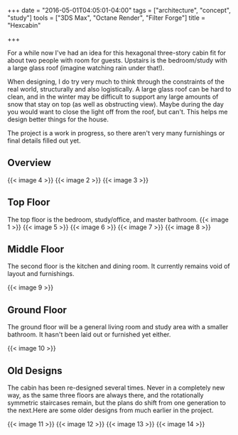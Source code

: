 +++
date = "2016-05-01T04:05:01-04:00"
tags = ["architecture", "concept", "study"]
tools = ["3DS Max", "Octane Render", "Filter Forge"]
title = "Hexcabin"

+++

For a while now I've had an idea for this hexagonal three-story cabin fit for about two people with room for guests. Upstairs is the bedroom/study with a large glass roof (imagine watching rain under that!).

When designing, I do try very much to think through the constraints of the real world, structurally and also logistically. A large glass roof can be hard to clean, and in the winter may be difficult to support any large amounts of snow that stay on top (as well as obstructing view). Maybe during the day you would want to close the light off from the roof, but can't. This helps me design better things for the house.

The project is a work in progress, so there aren't very many furnishings or final details filled out yet.

## Overview
{{< image 4 >}}
{{< image 2 >}}
{{< image 3 >}}

## Top Floor
The top floor is the bedroom, study/office, and master bathroom.
{{< image 1 >}}
{{< image 5 >}}
{{< image 6 >}}
{{< image 7 >}}
{{< image 8 >}}

## Middle Floor
The second floor is the kitchen and dining room. It currently remains void of layout and furnishings.

{{< image 9 >}}

## Ground Floor
The ground floor will be a general living room and study area with a smaller bathroom. It hasn't been laid out or furnished yet either.

{{< image 10 >}}

## Old Designs
The cabin has been re-designed several times. Never in a completely new way, as the same three floors are always there, and the rotationally symmetric staircases remain, but the plans do shift from one generation to the next.Here are some older designs from much earlier in the project.

{{< image 11 >}}
{{< image 12 >}}
{{< image 13 >}}
{{< image 14 >}}
